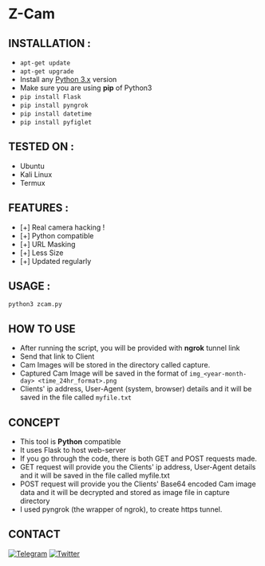 # Z-Cam

## INSTALLATION :
* `apt-get update`
* `apt-get upgrade`
* Install any [Python 3.x](https://docs.python-guide.org/starting/install3/linux/) version
* Make sure you are using **pip** of Python3
* `pip install Flask`
* `pip install pyngrok`
* `pip install datetime`
* `pip install pyfiglet`

## TESTED ON :
* Ubuntu
* Kali Linux
* Termux

## FEATURES :
* [+] Real camera hacking !
* [+] Python compatible
* [+] URL Masking
* [+] Less Size
* [+] Updated regularly

## USAGE :
`python3 zcam.py`

## HOW TO USE
- After running the script, you will be provided with **ngrok** tunnel link
- Send that link to Client 
- Cam Images will be stored in the directory called capture.
- Captured Cam Image will be saved in the format of `img_<year-month-day> <time_24hr_format>.png`
- Clients' ip address, User-Agent (system, browser) details and it will be saved in the file called `myfile.txt`

## CONCEPT
- This tool is **Python** compatible
- It uses Flask to host web-server
- If you go through the code, there is both GET and POST requests made.
- GET request will provide you the Clients' ip address, User-Agent details and it will be saved in the file called myfile.txt
- POST request will provide you the Clients' Base64 encoded Cam image data and it will be decrypted and stored as image file in capture directory 
- I used pyngrok (the wrapper of ngrok), to create https tunnel.

## CONTACT
[![Telegram](https://img.shields.io/badge/TELEGRAM-CHANNEL-blue?style=for-the-badge&logo=telegram)](https://t.me/Team_ETF)
[![Twitter](https://img.shields.io/badge/TWITTER-SANKETHZ4N-blue?style=for-the-badge&logo=twitter)](https://twitter.com/SankethZ4N)
